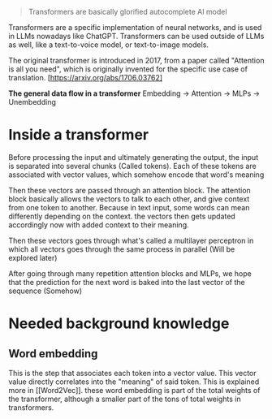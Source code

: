 > Transformers are basically glorified autocomplete AI model

Transformers are a specific implementation of neural networks, and is used in LLMs nowadays like ChatGPT.
Transformers can be used outside of LLMs as well, like a text-to-voice model, or text-to-image models.

The original transformer is introduced in 2017, from a paper called "Attention is all you need", which is originally invented for the specific use case of translation.
[https://arxiv.org/abs/1706.03762]

**The general data flow in a transformer**
Embedding -> Attention -> MLPs -> Unembedding

# Inside a transformer

Before processing the input and ultimately generating the output, the input is separated into several chunks (Called tokens).
Each of these tokens are associated with vector values, which somehow encode that word's meaning

Then these vectors are passed through an attention block. The attention block basically allows the vectors to talk to each other, and give context from one token to another. Because in text input, some words can mean differently depending on the context. the vectors then gets updated accordingly now with added context to their meaning.

Then these vectors goes through what's called a multilayer perceptron in which all vectors goes through the same process in parallel (Will be explored later)

After going through many repetition attention blocks and MLPs, we hope that the prediction for the next word is baked into the last vector of the sequence (Somehow)

# Needed background knowledge

## Word embedding

This is the step that associates each token into a vector value. This vector value directly correlates into the "meaning" of said token. This is explained more in [[Word2Vec]].
these word embedding is part of the total weights of the transformer, although a smaller part of the tons of total weights in transformers.

